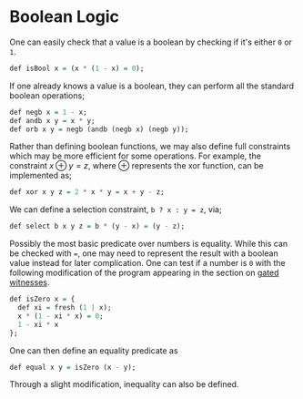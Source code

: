 # Boolean Logic

One can easily check that a value is a boolean by checking if it's either `0` or `1`.

```haskell
def isBool x = (x * (1 - x) = 0);
```

If one already knows a value is a boolean, they can perform all the standard boolean operations;

```haskell
def negb x = 1 - x;
def andb x y = x * y;
def orb x y = negb (andb (negb x) (negb y));
```

Rather than defining boolean functions, we may also define full constraints which may be more efficient for some operations. For example, the constraint $x \oplus y = z$, where $\oplus$ represents the xor function, can be implemented as;

```haskell
def xor x y z = 2 * x * y = x + y - z;
```

We can define a selection constraint, `b ? x : y = z`, via;

```haskell
def select b x y z = b * (y - x) = (y - z);
```

Possibly the most basic predicate over numbers is equality. While this can be checked with `=`, one may need to represent the result with a boolean value instead for later complication. One can test if a number is `0` with the following modification of the program appearing in the section on [gated witnesses](section_3_4.md).

```haskell
def isZero x = {
  def xi = fresh (1 | x);
  x * (1 - xi * x) = 0;
  1 - xi * x
};
```

One can then define an equality predicate as

```haskell
def equal x y = isZero (x - y);
```

Through a slight modification, inequality can also be defined.

